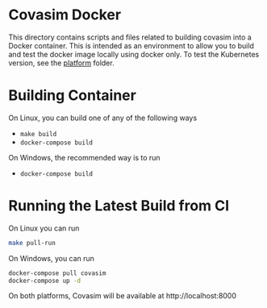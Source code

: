 Covasim Docker
==============

This directory contains scripts and files related to building covasim into a Docker container. This is intended as an environment to allow you to build and test the docker image locally using docker only. To test the Kubernetes version, see the [platform](../.platform) folder.

# Building Container
 
 On Linux, you can build one of any of the following ways
 
 * `make build`
 * `docker-compose build`
 
 On Windows, the recommended way is to run 
 
 * `docker-compose build`



# Running the Latest Build from CI

On Linux you can run

```bash
make pull-run
```

On Windows, you can run

```bash
docker-compose pull covasim
docker-compose up -d
```

On both platforms, Covasim will be available at http://localhost:8000